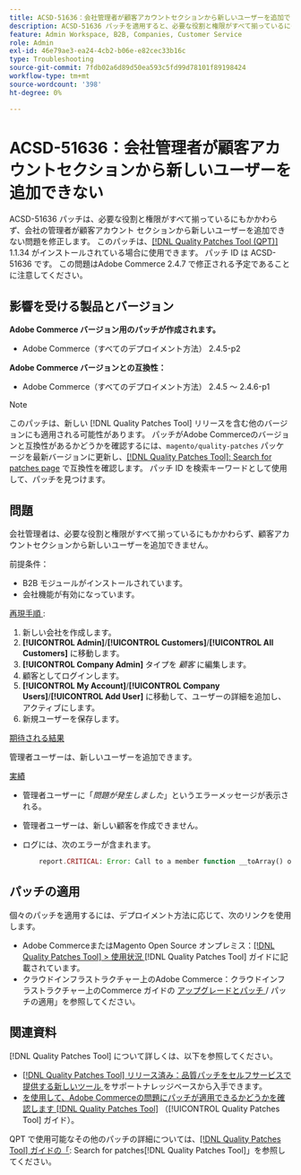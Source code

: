 ```yaml
---
title: ACSD-51636：会社管理者が顧客アカウントセクションから新しいユーザーを追加できない
description: ACSD-51636 パッチを適用すると、必要な役割と権限がすべて揃っているにもかかわらず、会社管理者がカスタマーアカウント セクションから新しいユーザーを追加できないAdobe Commerceの問題を修正できます。
feature: Admin Workspace, B2B, Companies, Customer Service
role: Admin
exl-id: 46e79ae3-ea24-4cb2-b06e-e82cec33b16c
type: Troubleshooting
source-git-commit: 7fdb02a6d89d50ea593c5fd99d78101f89198424
workflow-type: tm+mt
source-wordcount: '398'
ht-degree: 0%

---
```


# ACSD-51636：会社管理者が顧客アカウントセクションから新しいユーザーを追加できない

ACSD-51636 パッチは、必要な役割と権限がすべて揃っているにもかかわらず、会社の管理者が顧客アカウント セクションから新しいユーザーを追加できない問題を修正します。 このパッチは、[[!DNL Quality Patches Tool (QPT)]](https://experienceleague.adobe.com/en/docs/commerce-operations/tools/quality-patches-tool/quality-patches-tool-to-self-serve-quality-patches) 1.1.34 がインストールされている場合に使用できます。 パッチ ID は ACSD-51636 です。 この問題はAdobe Commerce 2.4.7 で修正される予定であることに注意してください。

## 影響を受ける製品とバージョン

**Adobe Commerce バージョン用のパッチが作成されます。**

* Adobe Commerce（すべてのデプロイメント方法） 2.4.5-p2

**Adobe Commerce バージョンとの互換性：**

* Adobe Commerce（すべてのデプロイメント方法） 2.4.5 ～ 2.4.6-p1

>[!NOTE]
>
>このパッチは、新しい [!DNL Quality Patches Tool] リリースを含む他のバージョンにも適用される可能性があります。 パッチがAdobe Commerceのバージョンと互換性があるかどうかを確認するには、`magento/quality-patches` パッケージを最新バージョンに更新し、[[!DNL Quality Patches Tool]: Search for patches page](https://experienceleague.adobe.com/tools/commerce-quality-patches/index.html) で互換性を確認します。 パッチ ID を検索キーワードとして使用して、パッチを見つけます。

## 問題

会社管理者は、必要な役割と権限がすべて揃っているにもかかわらず、顧客アカウントセクションから新しいユーザーを追加できません。

前提条件：

* B2B モジュールがインストールされています。
* 会社機能が有効になっています。

<u> 再現手順 </u>:

1. 新しい会社を作成します。
1. **[!UICONTROL Admin]**/**[!UICONTROL Customers]**/**[!UICONTROL All Customers]** に移動します。
1. **[!UICONTROL Company Admin]** タイプを *顧客* に編集します。
1. 顧客としてログインします。
1. **[!UICONTROL My Account]**/**[!UICONTROL Company Users]**/**[!UICONTROL Add User]** に移動して、ユーザーの詳細を追加し、アクティブにします。
1. 新規ユーザーを保存します。

<u> 期待される結果 </u>

管理者ユーザーは、新しいユーザーを追加できます。

<u> 実績 </u>

* 管理者ユーザーに「*問題が発生しました*」というエラーメッセージが表示される。
* 管理者ユーザーは、新しい顧客を作成できません。
* ログには、次のエラーが含まれます。

  ```PHP
      report.CRITICAL: Error: Call to a member function __toArray() on null in app/code/Magento/LoginAsCustomerLogging/Observer/LogSaveCustomerObserver.php:123
  ```

## パッチの適用

個々のパッチを適用するには、デプロイメント方法に応じて、次のリンクを使用します。

* Adobe CommerceまたはMagento Open Source オンプレミス：[[!DNL Quality Patches Tool] > 使用状況 ](/help/tools/quality-patches-tool/usage.md)[!DNL Quality Patches Tool] ガイドに記載されています。
* クラウドインフラストラクチャー上のAdobe Commerce：クラウドインフラストラクチャー上のCommerce ガイドの [ アップグレードとパッチ ](https://experienceleague.adobe.com/docs/commerce-cloud-service/user-guide/develop/upgrade/apply-patches.html)/ パッチの適用」を参照してください。

## 関連資料

[!DNL Quality Patches Tool] について詳しくは、以下を参照してください。

* [[!DNL Quality Patches Tool]  リリース済み：品質パッチをセルフサービスで提供する新しいツール ](https://experienceleague.adobe.com/en/docs/commerce-operations/tools/quality-patches-tool/quality-patches-tool-to-self-serve-quality-patches) をサポートナレッジベースから入手できます。
* [ を使用して、Adobe Commerceの問題にパッチが適用できるかどうかを確認します  [!DNL Quality Patches Tool]](/help/tools/quality-patches-tool/patches-available-in-qpt/check-patch-for-magento-issue-with-magento-quality-patches.md) （[!UICONTROL Quality Patches Tool] ガイド）。


QPT で使用可能なその他のパッチの詳細については、[[!DNL Quality Patches Tool] ガイドの「](<https://experienceleague.adobe.com/tools/commerce-quality-patches/index.html>): Search for patches[!DNL Quality Patches Tool]」を参照してください。
